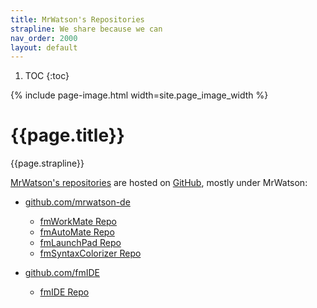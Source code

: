 ```yaml
---
title: MrWatson's Repositories
strapline: We share because we can
nav_order: 2000
layout: default
---
```

1. TOC
{:toc}

{% include page-image.html width=site.page_image_width %}

# {{page.title}}

{{page.strapline}}

[MrWatson's repositories](https://github.com/mrwatson-de?tab=repositories&q=&type=source&language=&sort=stargazers) are hosted on [GitHub], mostly under MrWatson:

- [github.com/mrwatson-de]
  - [fmWorkMate Repo]
  - [fmAutoMate Repo]
  - [fmLaunchPad Repo]
  - [fmSyntaxColorizer Repo]
- [github.com/fmIDE]
  - [fmIDE Repo]
  
  [GitHub]:https://www.github.com
  [github.com/mrwatson-de]:https://www.github.com/mrwatson-de
  [github.com/fmIDE]:https://www.github.com/fmIDE
  [fmAutoMate Repo]:https://github.com/mrwatson-de/fmAutoMate
  [fmLaunchPad Repo]:https://github.com/mrwatson-de/fmLaunchPad
  [fmWorkMate Repo]:https://github.com/mrwatson-de/fmWorkMate
  [fmSyntaxColorizer Repo]:https://github.com/mrwatson-de/fmSyntaxColorizer
  [fmIDE Repo]:https://www.github.com/fmIDE/fmIDE

